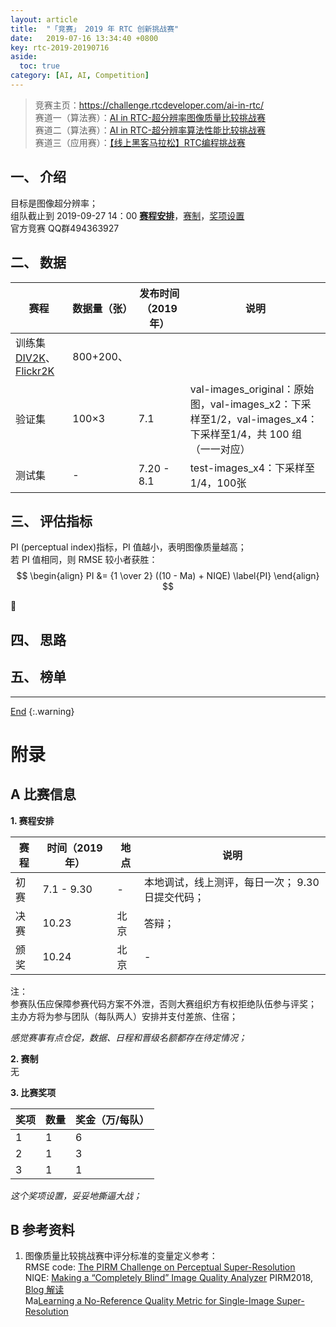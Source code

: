 ```yaml
---
layout: article
title:  "「竞赛」 2019 年 RTC 创新挑战赛"
date:   2019-07-16 13:34:40 +0800
key: rtc-2019-20190716
aside:
  toc: true
category: [AI, AI, Competition]
---
```

<span id='head'></span>
>竞赛主页：<https://challenge.rtcdeveloper.com/ai-in-rtc/>    
赛道一（算法赛）：[AI in RTC-超分辨率图像质量比较挑战赛](https://www.pkbigdata.com/common/cmpt/AI%20in%20RTC-%E8%B6%85%E5%88%86%E8%BE%A8%E7%8E%87%E5%9B%BE%E5%83%8F%E8%B4%A8%E9%87%8F%E6%AF%94%E8%BE%83%E6%8C%91%E6%88%98%E8%B5%9B_%E7%AB%9E%E8%B5%9B%E4%BF%A1%E6%81%AF.html)    
赛道二（算法赛）：[AI in RTC-超分辨率算法性能比较挑战赛](https://www.dcjingsai.com/common/cmpt/AI%20in%20RTC-%E8%B6%85%E5%88%86%E8%BE%A8%E7%8E%87%E7%AE%97%E6%B3%95%E6%80%A7%E8%83%BD%E6%AF%94%E8%BE%83%E6%8C%91%E6%88%98%E8%B5%9B_%E7%AB%9E%E8%B5%9B%E4%BF%A1%E6%81%AF.html)     
赛道三（应用赛）：[【线上黑客马拉松】RTC编程挑战赛](https://www.huodongxing.com/event/8500759008100)    


<!--more-->

## 一、 介绍
目标是图像超分辨率；      
组队截止到 2019-09-27 14：00 [**赛程安排**](#schedule)，[赛制](#rule)，[奖项设置](#awards)    
官方竞赛 QQ群494363927    

## 二、 数据

| 赛程 | 数据量（张） | 发布时间（2019年） | 说明 |   
| --- | --- | --- | --- |
| 训练集[DIV2K](https://data.vision.ee.ethz.ch/cvl/DIV2K/)、[Flickr2K](http://cv.snu.ac.kr/research/EDSR/Flickr2K.tar) | 800+200、 |  |  |
| 验证集 | 100×3 | 7.1 | val-images_original：原始图，val-images_x2：下采样至1/2，val-images_x4：下采样至1/4，共 100 组（一一对应） |
| 测试集 | - | 7.20 - 8.1 | test-images_x4：下采样至1/4，100张 |  




## 三、 评估指标
PI (perceptual index)指标，PI 值越小，表明图像质量越高；   
若 PI 值相同，则 RMSE 较小者获胜：    
$$
\begin{align}   
PI &= {1 \over 2} ((10 - Ma) + NIQE) \label{PI}
\end{align}
$$

:ghost:    

## 四、 思路    


## 五、 榜单




-------------------  
[End](#head)
{:.warning}  


# 附录
## A 比赛信息  
<span id="schedule">**1. 赛程安排**</span>    

| 赛程 | 时间（2019年） | 地点 | 说明 |  
| --- | --- | --- |  --- |  
| 初赛 | 7.1 - 9.30 | - | 本地调试，线上测评，每日一次； 9.30 日提交代码； |  
| 决赛 | 10.23 | 北京 | 答辩； |     
| 颁奖 | 10.24 | 北京 | - |     

注：   
参赛队伍应保障参赛代码方案不外泄，否则大赛组织方有权拒绝队伍参与评奖；     
主办方将为参与团队（每队两人）安排并支付差旅、住宿；    

*感觉赛事有点仓促，数据、日程和晋级名额都存在待定情况；*


<span id="rule">**2. 赛制**</span>  
无      

<span id="awards">**3. 比赛奖项**</span>  

| 奖项 | 数量 | 奖金（万/每队） |
| --- | --- | --- |
| 1 | 1 | 6 |
| 2 | 1 | 3 |
| 3 | 1 | 1 |

*这个奖项设置，妥妥地撕逼大战；*    

## B 参考资料
1. 图像质量比较挑战赛中评分标准的变量定义参考：    
RMSE code: [The PIRM Challenge on Perceptual Super-Resolution](https://github.com/roimehrez/PIRM2018)    
NIQE: [Making a “Completely Blind” Image Quality Analyzer](http://live.ece.utexas.edu/research/Quality/niqe_spl.pdf) PIRM2018, [Blog 解读](https://blog.csdn.net/mazhitong1020/article/details/80415758)   
Ma[Learning a No-Reference Quality Metric for Single-Image Super-Resolution](https://sites.google.com/site/chaoma99/sr-metric)    

